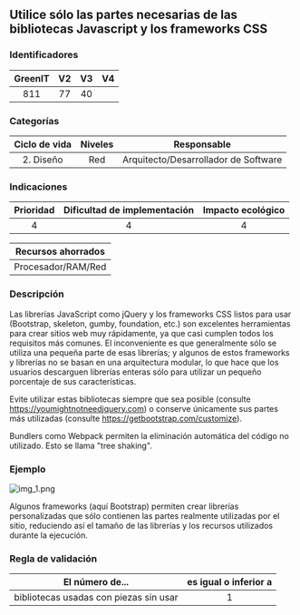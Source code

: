## Utilice sólo las partes necesarias de las bibliotecas Javascript y los frameworks CSS

 ### Identificadores

 | GreenIT | V2 | V3 | V4 |
 |:-------:|:---:|:---:|:----:|
 | 811 | 77 | 40 | |

 ### Categorías

 | Ciclo de vida | Niveles | Responsable |
 |:----------:|:-------:|:----------------------------:|
 | 2. Diseño | Red | Arquitecto/Desarrollador de Software |

 ### Indicaciones

 | Prioridad | Dificultad de implementación | Impacto ecológico |
 |:--------:|:-------------------------:|:-----------------:|
 | 4 | 4 | 4 |

 | Recursos ahorrados |
 |:---------------------------------------------------------:|
 | Procesador/RAM/Red |

 ### Descripción

Las librerías JavaScript como jQuery y los frameworks CSS listos para usar (Bootstrap, skeleton, gumby, foundation, etc.)
son excelentes herramientas para crear sitios web muy rápidamente, ya que casi cumplen todos los requisitos más comunes. 
El inconveniente es que generalmente sólo se utiliza una pequeña parte de esas librerías; y algunos de estos frameworks y 
librerías no se basan en una arquitectura modular, lo que hace que los usuarios descarguen librerías enteras sólo para 
utilizar un pequeño porcentaje de sus características.

Evite utilizar estas bibliotecas siempre que sea posible (consulte https://youmightnotneedjquery.com) o 
conserve únicamente sus partes más utilizadas (consulte https://getbootstrap.com/customize).

Bundlers como Webpack permiten la eliminación automática del código no utilizado. Esto se llama "tree shaking".
 ### Ejemplo

![img_1.png](img_1.png)

Algunos frameworks (aquí Bootstrap) permiten crear librerías personalizadas que sólo contienen las partes realmente 
utilizadas por el sitio, reduciendo así el tamaño de las librerías y los recursos utilizados durante la ejecución.
 ### Regla de validación

 | El número de... | es igual o inferior a |
 |----------------------------------|:------------------------:|
 | bibliotecas usadas con piezas sin usar | 1 |

